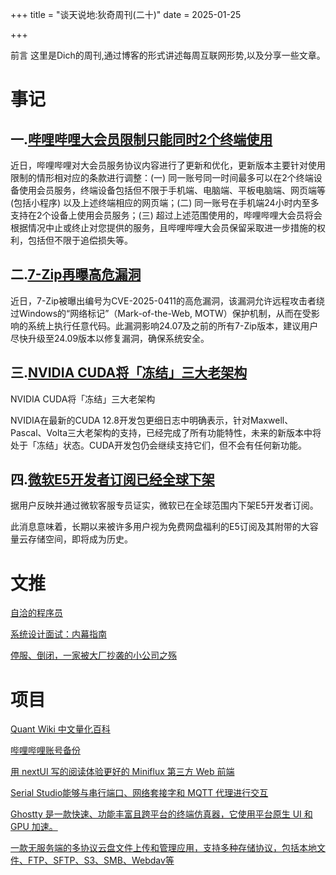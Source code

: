 +++
title = "谈天说地:狄奇周刊(二十)"
date = 2025-01-25


+++

前言 这里是Dich的周刊,通过博客的形式讲述每周互联网形势,以及分享一些文章。

<!-- more -->
# **事记**

## **一.[哔哩哔哩大会员限制只能同时2个终端使用](https://www.bilibili.com/blackboard/big-protocol.html)**

近日，哔哩哔哩对大会员服务协议内容进行了更新和优化，更新版本主要针对使用限制的情形相对应的条款进行调整：(一) 同一账号同一时间最多可以在2个终端设备使用会员服务，终端设备包括但不限于手机端、电脑端、平板电脑端、网页端等 (包括小程序) 以及上述终端相应的网页端；(二) 同一账号在手机端24小时内至多支持在2个设备上使用会员服务；(三) 超过上述范围使用的，哔哩哔哩大会员将会根据情况中止或终止对您提供的服务，且哔哩哔哩大会员保留采取进一步措施的权利，包括但不限于追偿损失等。



## **二.[7-Zip再曝高危漏洞](https://www.cve.org/CVERecord?id=CVE-2025-0411)**

近日，7-Zip被曝出编号为CVE-2025-0411的高危漏洞，该漏洞允许远程攻击者绕过Windows的“网络标记”（Mark-of-the-Web, MOTW）保护机制，从而在受影响的系统上执行任意代码。此漏洞影响24.07及之前的所有7-Zip版本，建议用户尽快升级至24.09版本以修复漏洞，确保系统安全。


## **三.[NVIDIA CUDA将「冻结」三大老架构](https://www.cnbeta.com.tw/articles/tech/1473990.htm)**

NVIDIA CUDA将「冻结」三大老架构

NVIDIA在最新的CUDA 12.8开发包更细日志中明确表示，针对Maxwell、Pascal、Volta三大老架构的支持，已经完成了所有功能特性，未来的新版本中将处于「冻结」状态。CUDA开发包仍会继续支持它们，但不会有任何新功能。

## **四.[微软E5开发者订阅已经全球下架](https://linux.do/t/topic/385888)**

据用户反映并通过微软客服专员证实，微软已在全球范围内下架E5开发者订阅。

此消息意味着，长期以来被许多用户视为免费网盘福利的E5订阅及其附带的大容量云存储空间，即将成为历史。

# **文推**

[自洽的程序员](https://self-consistent-coder.vercel.app/)

[系统设计面试：内幕指南](https://learning-guide.gitbook.io/system-design-interview)

[停服、倒闭，一家被大厂抄袭的小公司之殇](https://telegra.ph/%E5%81%9C%E6%9C%8D%E5%80%92%E9%97%AD%E4%B8%80%E5%AE%B6%E8%A2%AB%E5%A4%A7%E5%8E%82%E6%8A%84%E8%A2%AD%E7%9A%84%E5%B0%8F%E5%85%AC%E5%8F%B8%E4%B9%8B%E6%AE%87-01-22)


# **项目**

[Quant Wiki 中文量化百科 ](https://quant-wiki.com/)

[哔哩哔哩账号备份](https://github.com/hzhilong/bilibili-backup/releases)

[用 nextUI 写的阅读体验更好的 Miniflux 第三方 Web 前端](https://github.com/electh/nextflux)

[Serial Studio能够与串行端口、网络套接字和 MQTT 代理进行交互](https://github.com/Serial-Studio/Serial-Studio)

[ Ghostty 是一款快速、功能丰富且跨平台的终端仿真器，它使用平台原生 UI 和 GPU 加速。](https://github.com/ghostty-org/ghostty)

[一款无服务端的多协议云盘文件上传和管理应用，支持多种存储协议，包括本地文件、FTP、SFTP、S3、SMB、Webdav等 ](https://github.com/honmaple/maple-file/)

